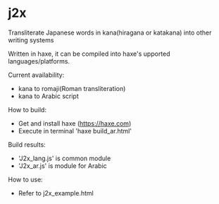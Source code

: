 # j2x
Transliterate Japanese words in kana(hiragana or katakana) into other writing systems

  Written in haxe, it can be compiled into haxe's upported languages/platforms.

Current availability:
- kana to romaji(Roman transliteration)
- kana to Arabic script

How to build:
- Get and install haxe (https://haxe.com)
- Execute in terminal 'haxe build_ar.html'

Build results:
- 'J2x_lang.js' is common module
- 'J2x_ar.js' is module for Arabic

How to use:
- Refer to j2x_example.html


